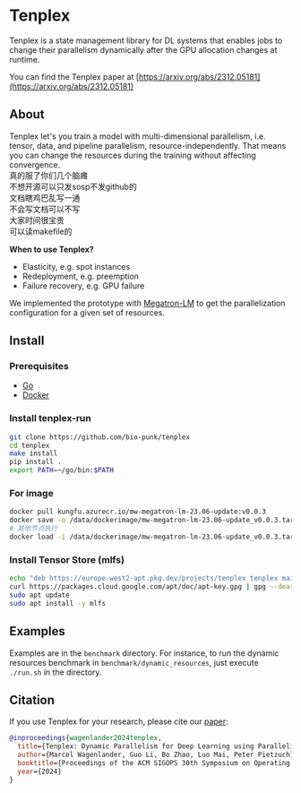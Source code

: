 # Tenplex
Tenplex is a state management library for DL systems that enables jobs to change their parallelism dynamically after the GPU allocation changes at runtime.

You can find the Tenplex paper at [https://arxiv.org/abs/2312.05181](https://arxiv.org/abs/2312.05181)

## About
Tenplex let's you train a model with multi-dimensional parallelism, i.e. tensor, data, and pipeline parallelism, resource-independently. That means you can change the resources during the training without affecting convergence.  
真的服了你们几个脑瘫  
不想开源可以只发sosp不发github的  
文档瞎鸡巴乱写一通  
不会写文档可以不写  
大家时间很宝贵  
可以读makefile的  
  

__When to use Tenplex?__
- Elasticity, e.g. spot instances
- Redeployment, e.g. preemption
- Failure recovery, e.g. GPU failure

We implemented the prototype with [Megatron-LM](https://github.com/NVIDIA/Megatron-LM) to get the parallelization configuration for a given set of resources.

## Install

### Prerequisites
- [Go](https://go.dev/doc/install)
- [Docker](https://docs.docker.com/desktop/install/linux-install)

### Install tenplex-run
```bash
git clone https://github.com/bio-punk/tenplex
cd tenplex
make install
pip install .
export PATH=~/go/bin:$PATH

```

### For image
```bash
docker pull kungfu.azurecr.io/mw-megatron-lm-23.06-update:v0.0.3
docker save -o /data/dockerimage/mw-megatron-lm-23.06-update_v0.0.3.tar mw-megatron-lm-23.06-update:v0.0.3
# 其他节点执行
docker load -i /data/dockerimage/mw-megatron-lm-23.06-update_v0.0.3.tar
```

### Install Tensor Store (mlfs)
```bash
echo "deb https://europe-west2-apt.pkg.dev/projects/tenplex tenplex main" | sudo tee /etc/apt/sources.list.d/tenplex.list
curl https://packages.cloud.google.com/apt/doc/apt-key.gpg | gpg --dearmor | sudo tee /etc/apt/trusted.gpg.d/packages-cloud-google-apt.gpg >/dev/null
sudo apt update
sudo apt install -y mlfs
```
## Examples
Examples are in the `benchmark` directory. For instance, to run the dynamic resources benchmark in `benchmark/dynamic_resources`, just execute `./run.sh` in the directory.

## Citation
If you use Tenplex for your research, please cite our [paper](https://arxiv.org/abs/2312.05181):

```bibtex
@inproceedings{wagenlander2024tenplex,
  title={Tenplex: Dynamic Parallelism for Deep Learning using Parallelizable Tensor Collections},
  author={Marcel Wagenlander, Guo Li, Bo Zhao, Luo Mai, Peter Pietzuch},
  booktitle={Proceedings of the ACM SIGOPS 30th Symposium on Operating Systems Principles},
  year={2024}
}
```
